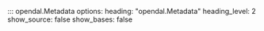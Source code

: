 ::: opendal.Metadata
    options:
      heading: "opendal.Metadata"
      heading_level: 2
      show_source: false
      show_bases: false
